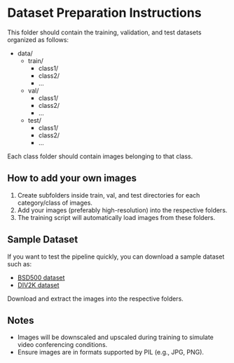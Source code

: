 # Dataset Preparation Instructions

This folder should contain the training, validation, and test datasets organized as follows:

- data/
  - train/
    - class1/
    - class2/
    - ...
  - val/
    - class1/
    - class2/
    - ...
  - test/
    - class1/
    - class2/
    - ...

Each class folder should contain images belonging to that class.

## How to add your own images

1. Create subfolders inside train, val, and test directories for each category/class of images.
2. Add your images (preferably high-resolution) into the respective folders.
3. The training script will automatically load images from these folders.

## Sample Dataset

If you want to test the pipeline quickly, you can download a sample dataset such as:

- [BSD500 dataset](https://www2.eecs.berkeley.edu/Research/Projects/CS/vision/grouping/resources.html)
- [DIV2K dataset](https://data.vision.ee.ethz.ch/cvl/DIV2K/)

Download and extract the images into the respective folders.

## Notes

- Images will be downscaled and upscaled during training to simulate video conferencing conditions.
- Ensure images are in formats supported by PIL (e.g., JPG, PNG).
